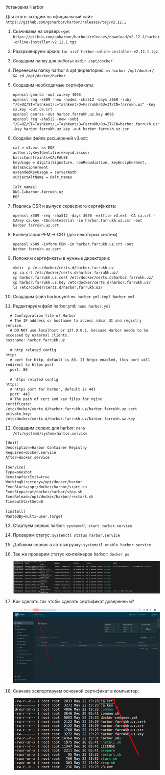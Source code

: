 Установим Harbor

Для этого заходим на официальный сайт: ```https://github.com/goharbor/harbor/releases/tag/v2.12.1```

1) Cкачиваем на сервер:  ```wget https://github.com/goharbor/harbor/releases/download/v2.12.1/harbor-online-installer-v2.12.1.tgz```
2) Разархивируем архив: ```tar xzvf harbor-online-installer-v2.12.1.tgz```
3) Создадим папку для работы: ```mkdir /opt/docker```
4) Перенесем папку harbor в opt директорию: ```mv harbor /opt/docker/ && cd /opt/docker/harbor```
5) Создадим необходимые сертификаты:
   ```
   openssl genrsa -out ca.key 4096
   openssl req -x509 -new -nodes -sha512 -days 3650 -subj "/C=UZ/ST=Tashkent/L=Tashkent/O=Farrukh/OU=IT/CN=farrukh.uz" -key ca.key -out ca.crt
   openssl genrsa -out harbor.farrukh.uz.key 4096
   openssl req -sha512 -new -subj "/C=UZ/ST=Tashkent/L=Tashkent/O=Farrukh/OU=IT/CN=harbor.farrukh.uz" -key harbor.farrukh.uz.key -out harbor.farrukh.uz.csr
   ```
6) Создаём файла расширений v3.ext:
   ```
   cat > v3.ext <<-EOF
   authorityKeyIdentifier=keyid,issuer
   basicConstraints=CA:FALSE
   keyUsage = digitalSignature, nonRepudiation, keyEncipherment, dataEncipherment
   extendedKeyUsage = serverAuth
   subjectAltName = @alt_names

   [alt_names]
   DNS.1=harbor.farrukh.uz
   EOF
   ```
7) Подпись CSR и выпуск серверного сертификата:
   ```
   openssl x509 -req -sha512 -days 3650 -extfile v3.ext -CA ca.crt -CAkey ca.key -CAcreateserial -in harbor.farrukh.uz.csr -out harbor.farrukh.uz.crt
   ```

8) Конвертация PEM → CRT (для некоторых систем)  
   ```
   openssl x509 -inform PEM -in harbor.farrukh.uz.crt -out harbor.farrukh.uz.cert
   ```
9) Положим сертификаты в нужные директории:
    ```
    mkdir -p /etc/docker/certs.d/harbor.farrukh.uz
    cp ca.crt /etc/docker/certs.d/harbor.farrukh.uz/
    cp harbor.farrukh.uz.cert /etc/docker/certs.d/harbor.farrukh.uz/
    cp harbor.farrukh.uz.key /etc/docker/certs.d/harbor.farrukh.uz/
    ls /etc/docker/certs.d/harbor.farrukh.uz/
    ```
10) Cоздадим файл harbor.yml: ```mv harbor.yml.tmpl harbor.yml```
11) Редактируем файл harbor.yml: ```nano harbor.yml```
   ```
     # Configuration file of Harbor
     # The IP address or hostname to access admin UI and registry service.
     # DO NOT use localhost or 127.0.0.1, because Harbor needs to be accessed by external clients.
   hostname: harbor.farrukh.uz

     # http related config
   http:
     # port for http, default is 80. If https enabled, this port will redirect to https port
     port: 80

     # https related config
   https:
     # https port for harbor, default is 443
     port: 443
     # The path of cert and key files for nginx
   certificate: /etc/docker/certs.d/harbor.farrukh.uz/harbor.farrukh.uz.cert
   private_key: /etc/docker/certs.d/harbor.farrukh.uz/harbor.farrukh.uz.key
   ```
12) Создадим сервис для harbor: ```nano /etc/systemd/system/harbor.service```
   ```
   [Unit]
   Description=Harbor Container Registry
   Requires=docker.service
   After=docker.service

   [Service]
   Type=oneshot
   RemainAfterExit=true
   WorkingDirectory=/opt/docker/harbor
   ExecStart=/opt/docker/harbor/start.sh
   ExecStop=/opt/docker/harbor/stop.sh
   ExecReload=/opt/docker/harbor/restart.sh
   TimeoutStartSec=0

   [Install]
   WantedBy=multi-user.target
   ```
13) Cтартуем сервис harbor: ```systemctl start harbor.service```
14) Проверим статус: ```systemctl status harbor.service```
15) Добавим сервис в автозагрузку: ```systemctl enable harbor.service```
16) Так же проверим статус контейнеров harbor: ```docker ps```
    
    ![Example](images/harbor-containers.png)

17) Как сделать так чтобы сделать сертификат доверенным?

    ![Example](images/harbor-ssl.png)

18) Сначала эскпортируем основной сертификат в компьютер:

    ![Example](images/harbor-main-ssl.png)














